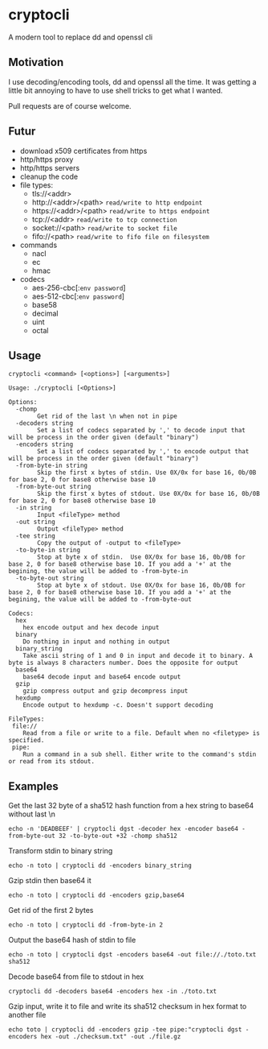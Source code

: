 # cryptocli
A modern tool to replace dd and openssl cli

## Motivation
I use decoding/encoding tools, dd and openssl all the time. It was getting a little bit annoying to have to use shell tricks to get what I wanted.

Pull requests are of course welcome.

## Futur

  - download x509 certificates from https
  - http/https proxy
  - http/https servers
  - cleanup the code
  - file types:
    - tls://\<addr>
    - http://\<addr>/\<path> `read/write to http endpoint`
    - https://\<addr>/\<path> `read/write to https endpoint`
    - tcp://\<addr> `read/write to tcp connection`
    - socket://\<path> `read/write to socket file`
    - fifo://\<path> `read/write to fifo file on filesystem`
  - commands
    - nacl
    - ec
    - hmac
  - codecs
    - aes-256-cbc[:`env password`]
    - aes-512-cbc[:`env password`]
    - base58
    - decimal
    - uint
    - octal

## Usage

`cryptocli <command> [<options>] [<arguments>]`

```
Usage: ./cryptocli [<Options>] 

Options:
  -chomp
    	Get rid of the last \n when not in pipe
  -decoders string
    	Set a list of codecs separated by ',' to decode input that will be process in the order given (default "binary")
  -encoders string
    	Set a list of codecs separated by ',' to encode output that will be process in the order given (default "binary")
  -from-byte-in string
    	Skip the first x bytes of stdin. Use 0X/0x for base 16, 0b/0B for base 2, 0 for base8 otherwise base 10
  -from-byte-out string
    	Skip the first x bytes of stdout. Use 0X/0x for base 16, 0b/0B for base 2, 0 for base8 otherwise base 10
  -in string
    	Input <fileType> method
  -out string
    	Output <fileType> method
  -tee string
    	Copy the output of -output to <fileType>
  -to-byte-in string
    	Stop at byte x of stdin.  Use 0X/0x for base 16, 0b/0B for base 2, 0 for base8 otherwise base 10. If you add a '+' at the begining, the value will be added to -from-byte-in
  -to-byte-out string
    	Stop at byte x of stdout. Use 0X/0x for base 16, 0b/0B for base 2, 0 for base8 otherwise base 10. If you add a '+' at the begining, the value will be added to -from-byte-out

Codecs:
  hex
	hex encode output and hex decode input
  binary
	Do nothing in input and nothing in output
  binary_string
	Take ascii string of 1 and 0 in input and decode it to binary. A byte is always 8 characters number. Does the opposite for output
  base64
	base64 decode input and base64 encode output
  gzip
	gzip compress output and gzip decompress input
  hexdump
	Encode output to hexdump -c. Doesn't support decoding

FileTypes:
 file://
	Read from a file or write to a file. Default when no <filetype> is specified.
 pipe:
	Run a command in a sub shell. Either write to the command's stdin or read from its stdout.
```

## Examples

Get the last 32 byte of a sha512 hash function from a hex string to base64 without last \n

`echo -n 'DEADBEEF' | cryptocli dgst -decoder hex -encoder base64 -from-byte-out 32 -to-byte-out +32 -chomp sha512`

Transform stdin to binary string

`echo -n toto | cryptocli dd -encoders binary_string`

Gzip stdin then base64 it

`echo -n toto | cryptocli dd -encoders gzip,base64`

Get rid of the first 2 bytes

`echo -n toto | cryptocli dd -from-byte-in 2`

Output the base64 hash of stdin to file

`echo -n toto | cryptocli dgst -encoders base64 -out file://./toto.txt sha512`

Decode base64 from file to stdout in hex

`cryptocli dd -decoders base64 -encoders hex -in ./toto.txt`

Gzip input, write it to file and write its sha512 checksum in hex format to another file

`echo toto | cryptocli dd -encoders gzip -tee pipe:"cryptocli dgst -encoders hex -out ./checksum.txt" -out ./file.gz`
